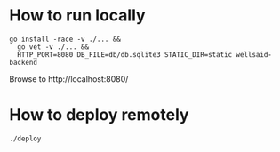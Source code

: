 # How to run locally

```
go install -race -v ./... && 
  go vet -v ./... && 
  HTTP_PORT=8080 DB_FILE=db/db.sqlite3 STATIC_DIR=static wellsaid-backend
```

Browse to http://localhost:8080/

# How to deploy remotely

`./deploy`
